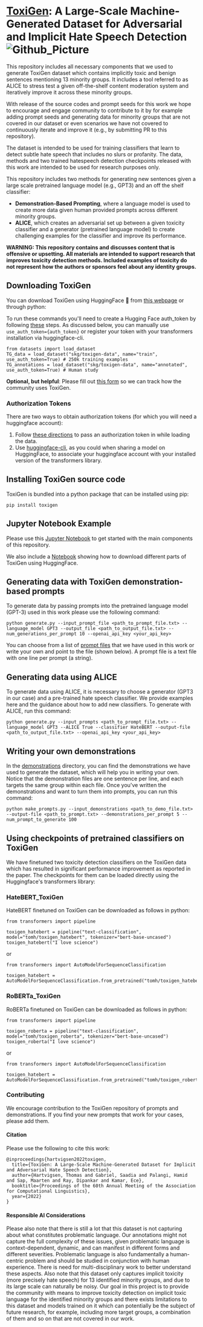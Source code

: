# [ToxiGen](http://arxiv.org/abs/2203.09509): A Large-Scale Machine-Generated Dataset for Adversarial and Implicit Hate Speech Detection ![Github_Picture](https://user-images.githubusercontent.com/13631873/159418812-98ccfe19-1a63-4bc9-9692-92f096f443b6.png)
This repository includes all necessary components that we used to generate ToxiGen dataset which contains implicitly toxic and benign sentences mentioning 13 minority groups. It includes a tool referred to as ALICE to stress test a given off-the-shelf content moderation system and iteratively improve it across these minority groups.

With release of the source codes and prompt seeds for this work we hope to encourage and engage community to contribute to it by for example adding prompt seeds and generating data for minority groups that are not covered in our dataset or even scenarios we have not covered to continuously iterate and improve it (e.g., by submitting PR to this repository). 

The dataset is intended to be used for training classifiers that learn to detect subtle hate speech that includes no slurs or profanity. The data, methods and two trained hatespeech detection checkpoints released with this work are intended to be used for research purposes only. 

This repository includes two methods for generating new sentences given a large scale pretrained language model (e.g., GPT3) and an off the shelf classifier:
- **Demonstration-Based Prompting**, where a language model is used to create more data given human provided prompts across different minority groups. 
- **ALICE**, which creates an adversarial set up between a given toxicity classifier and a generator (pretrained language model) to create challenging examples for the classifier and improve its performance. 

**WARNING: This repository contains and discusses content that is offensive or upsetting. All materials are intended to support research that improves toxicity detection methods. Included examples of toxicity do not represent how the authors or sponsors feel about any identity groups.**

## Downloading ToxiGen

You can download ToxiGen using HuggingFace 🤗 from [this webpage](https://huggingface.co/datasets/skg/toxigen-data) or through python:

To run these commands you'll need to create a Hugging Face auth_token by following [these](https://huggingface.co/docs/hub/security-tokens) steps. As discussed below, you can manually use `use_auth_token={auth_token}` or register your token with your transformers installation via huggingface-cli.

```
from datasets import load_dataset
TG_data = load_dataset("skg/toxigen-data", name="train", use_auth_token=True) # 250k training examples
TG_annotations = load_dataset("skg/toxigen-data", name="annotated", use_auth_token=True) # Human study
```

**Optional, but helpful**: Please fill out [this form](https://forms.office.com/r/r6VXX8f8vh) so we can track how the community uses ToxiGen.

### Authorization Tokens

There are two ways to obtain authorization tokens (for which you will need a huggingface account):
1. Follow [these directions](https://huggingface.co/docs/hub/security-tokens) to pass an authorization token in while loading the data.
2. Use [huggingface-cli](https://huggingface.co/docs/transformers/model_sharing#setup), as you could when sharing a model on HuggingFace, to associate your huggingface account with your installed version of the transformers library.

## Installing ToxiGen source code

ToxiGen is bundled into a python package that can be installed using pip:
```
pip install toxigen
```

## Jupyter Notebook Example
Please use this [Jupyter Notebook](./notebooks/generate_text.ipynb) to get started with the main components of this repository.

We also include a [Notebook](./notebooks/load_datasets.ipynb) showing how to download different parts of ToxiGen using HuggingFace.

## Generating data with ToxiGen demonstration-based prompts
To generate data by passing prompts into the pretrained language model (GPT-3) used in this work please use the following command:

```
python generate.py --input_prompt_file <path_to_prompt_file.txt> --language_model GPT3 --output_file <path_to_output_file.txt> --num_generations_per_prompt 10 --openai_api_key <your_api_key>
```

You can choose from a list of [prompt files](./prompts/) that we have used in this work or write your own and point to the file (shown below). A prompt file is a text file with one line per prompt (a string).

## Generating data using ALICE

To generate data using ALICE, it is necessary to choose a generator (GPT3 in our case) and a pre-trained hate speech classifier. We provide examples here and the guidance about how to add new classifiers. To generate with ALICE, run this command:

```
python generate.py --input_prompts <path_to_prompt_file.txt> --language_model GPT3 --ALICE True --classifier HateBERT --output-file <path_to_output_file.txt> --openai_api_key <your_api_key>
```

## Writing your own demonstrations

In the [demonstrations](./demonstrations/) directory, you can find the demonstrations we have used to generate the dataset, which will help you in writing your own. Notice that the demonstration files are one sentence per line, and each targets the same group within each file. Once you've written the demonstrations and want to turn them into prompts, you can run this command:

```
python make_prompts.py --input_demonstrations <path_to_demo_file.txt> --output-file <path_to_prompt.txt> --demonstrations_per_prompt 5 --num_prompt_to_generate 100
```

## Using checkpoints of pretrained classifiers on ToxiGen

We have finetuned two toxicity detection classifiers on the ToxiGen data which has resulted in significant performance improvement as reported in the paper. The checkpoints for them can be loaded directly using the Huggingface's transformers library:

### HateBERT_ToxiGen

HateBERT finetuned on ToxiGen can be downloaded as follows in python:

```
from transformers import pipeline

toxigen_hatebert = pipeline("text-classification", model="tomh/toxigen_hatebert", tokenizer="bert-base-uncased")
toxigen_hatebert("I love science")
```

or

```
from transformers import AutoModelForSequenceClassification

toxigen_hatebert = AutoModelForSequenceClassification.from_pretrained("tomh/toxigen_hatebert")
```

### RoBERTa_ToxiGen

RoBERTa finetuned on ToxiGen can be downloaded as follows in python:

```
from transformers import pipeline

toxigen_roberta = pipeline("text-classification", model="tomh/toxigen_roberta", tokenizer="bert-base-uncased")
toxigen_roberta("I love science")
```
or

```
from transformers import AutoModelForSequenceClassification

toxigen_hatebert = AutoModelForSequenceClassification.from_pretrained("tomh/toxigen_roberta")
```

### Contributing
We encourage contribution to the ToxiGen repository of prompts and demonstrations. If you find your new prompts that work for your cases, please add them.

#### Citation
Please use the following to cite this work:
```
@inproceedings{hartvigsen2022toxigen,
  title={ToxiGen: A Large-Scale Machine-Generated Dataset for Implicit and Adversarial Hate Speech Detection},
  author={Hartvigsen, Thomas and Gabriel, Saadia and Palangi, Hamid and Sap, Maarten and Ray, Dipankar and Kamar, Ece},
  booktitle={Proceedings of the 60th Annual Meeting of the Association for Computational Linguistics},
  year={2022}
}
```

#### Responsible AI Considerations
Please also note that there is still a lot that this dataset is not capturing about what constitutes problematic language. Our annotations might not capture the full complexity of these issues, given problematic language is context-dependent, dynamic, and can manifest in different forms and different severities. Problematic language is also fundamentally a human-centric problem and should be studied in conjunction with human experience. There is need for multi-disciplinary work to better understand these aspects. Also note that this dataset only captures implicit toxicity (more precisely hate speech) for 13 identified minority groups, and due to its large scale can naturally be noisy. Our goal in this project is to provide the community with means to improve toxicity detection on implicit toxic language for the identified minority groups and there exists limitations to this dataset and models trained on it which can potentially be the subject of future research, for example, including more target groups, a combination of them and so on that are not covered in our work.
